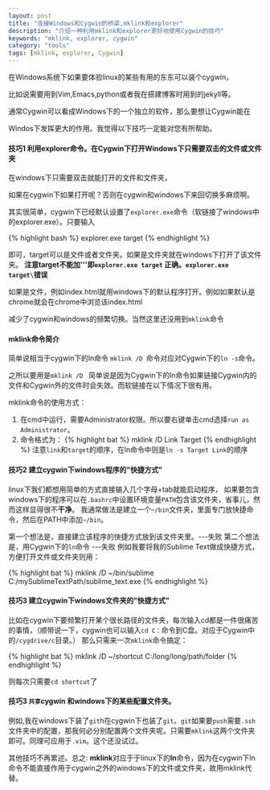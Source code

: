 ```yaml
---
layout: post
title: "连接Windows和Cygwin的桥梁,mklink和explorer"
description: "介绍一种利用mklink和explorer更好地使用Cygwin的技巧"
keywords: "mklink, explorer, cygwin"
category: "tools"
tags: [mklink, explorer, Cygwin]
---
```


在Windows系统下如果要体验linux的某些有用的东东可以装个cygwin，

比如说需要用到Vim,Emacs,python或者我在搭建博客时用到的jekyll等。

通常Cygwin可以看成Windows下的一个独立的软件，那么要想让Cygwin能在

Windos下发挥更大的作用。我觉得以下技巧一定能对您有所帮助。

#### 技巧1 利用explorer命令。在Cygwin下打开Windows下只需要双击的文件或文件夹

在windows下只需要双击就能打开的文件和文件夹，

如果在cygwin下如果打开呢？否则在cygwin和windows下来回切换多麻烦啊。

其实很简单，cygwin下已经默认设置了`explorer.exe`命令（软链接了windows中的explorer.exe）。只要输入

{% highlight bash %}
explorer.exe target
{% endhighlight %}

即可，target可以是文件或者文件夹。如果是文件夹就在windows下打开了该文件夹。
**注意target不能加'\''即`explorer.exe target` 正确。`explorer.exe target\`错误**

如果是文件，例如index.html就用windows下的默认程序打开。例如如果默认是chrome就会在chrome中浏览该index.html

减少了cygwin和windows的频繁切换。当然这里还没用到`mklink`命令

#### mklink命令简介

简单说相当于cygwin下的ln命令  `mklink /D `命令对应对Cygwin下的`ln -s`命令。

之所以要用是`mklink /D ` 简单说是因为Cygwin下的ln命令如果链接Cygwin内的文件和Cygwin外的文件时会失效。而软链接在以下情况下很有用。

mklink命令的使用方式：
1. 在cmd中运行，需要Administrator权限。所以要右键单击cmd选择`run as Administrator`。
2. 命令格式为：
{% highlight bat %}
mklink /D Link Target
{% endhighlight %}
注意`link`和`target`的顺序，在ln命令中则是`ln -s Target Link`的顺序

#### 技巧2 建立cygwin下windows程序的"快捷方式"

linux下我们都想用简单的方式直接输入几个字母+tab就能启动程序，
如果要包含windows下的程序可以在`.bashrc`中设置环境变量`PATH`包含该文件夹，省事儿，然而这样显得很不**干净**。
我通常做法是建立一个`~/bin`文件夹，里面专门放快捷命令，然后在PATH中添加`~/bin`。

第一个想法是，直接建立该程序的快捷方式放到该文件夹里。---失败
第二个想法是，用Cygwin下的`ln`命令 ---失败
例如我要将我的Sublime Text做成快捷方式，方便打开文件或文件夹则用：

{% highlight bat %}
mklink /D ~/bin/sublime C:/mySublimeTextPath/sublime_text.exe
{% endhighlight %}

#### 技巧3 建立cygwin下windows文件夹的"快捷方式"

比如在cygwin下要频繁打开某个很长路径的文件夹，每次输入cd都是一件很痛苦的事情，（顺带说一下，cygwin也可以输入`cd C：`命令到C盘。对应于Cygwin中的`/cygdrive/c`目录。）
那么只需来一次`mklink`命令搞定：

{% highlight bat %}
mklink /D ~/shortcut C:/long/long/path/folder
{% endhighlight %}

则每次只需要`cd shortcut`了

#### 技巧3 `共享`cygwin 和windows下的某些配置文件夹。

例如,我在windows下装了`git`h在cygwin下也装了`git`。`git`如果要`push`需要`.ssh`文件夹中的配置，那我何必分别配置两个文件夹呢。只需要`mklink`这两个文件夹即可。同理可应用于`.vim`。这个还没试过。

其他技巧不再累述。总之:
**mklink**对应于于linux下的**ln**命令，因为在cygwin下ln命令不能直接作用于cygwin之外的windows下的文件或文件夹，故用mklink代替。
